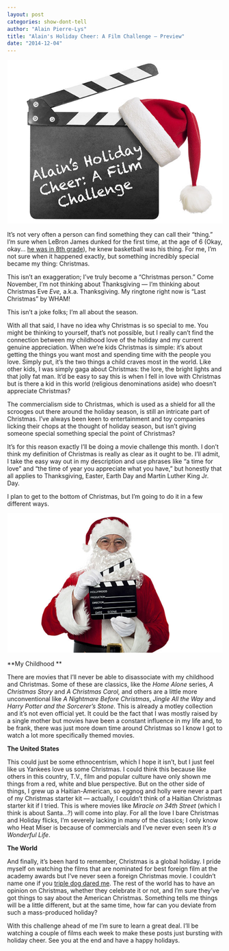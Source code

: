 ```yaml
---
layout: post
categories: show-dont-tell
author: "Alain Pierre-Lys"
title: "Alain's Holiday Cheer: A Film Challenge — Preview"
date: "2014-12-04"
---
```


[![Clapper board with Santa's hat on it isolated on white](/img/AlainsHolidayCheer.jpg)](http://www.thehighscreen.com/wp-content/uploads/2014/12/AlainsHolidayCheer.jpg)

It’s not very often a person can find something they can call their “thing.” I’m sure when LeBron James dunked for the first time, at the age of 6 (Okay, okay... [he was in 8th grade](http://espn.go.com/blog/truehoop/miamiheat/post/_/id/5266/the-first-time-lebron-dunked-a-basketball)), he knew basketball was his thing. For me, I’m not sure when it happened exactly, but something incredibly special became my thing: Christmas.

This isn’t an exaggeration; I’ve truly become a “Christmas person.” Come November, I’m not thinking about Thanksgiving — I’m thinking about Christmas Eve _Eve,_ a.k.a. Thanksgiving. My ringtone right now is “Last Christmas” by WHAM!

This isn’t a joke folks; I’m all about the season.

With all that said, I have no idea why Christmas is so special to me. You might be thinking to yourself, that’s not possible, but I really can’t find the connection between my childhood love of the holiday and my current genuine appreciation. When we’re kids Christmas is simple: it’s about getting the things you want most and spending time with the people you love. Simply put, it’s the two things a child craves most in the world. Like other kids, I was simply gaga about Christmas: the lore, the bright lights and that jolly fat man. It’d be easy to say this is when I fell in love with Christmas but is there a kid in this world (religious denominations aside) who doesn’t appreciate Christmas?

The commercialism side to Christmas, which is used as a shield for all the scrooges out there around the holiday season, is still an intricate part of Christmas. I’ve always been keen to entertainment and toy companies licking their chops at the thought of holiday season, but isn’t giving someone special something special the point of Christmas?

It’s for this reason exactly I’ll be doing a movie challenge this month. I don’t think my definition of Christmas is really as clear as it ought to be. I’ll admit, I take the easy way out in my description and use phrases like “a time for love” and “the time of year you appreciate what you have,” but honestly that all applies to Thanksgiving, Easter, Earth Day and Martin Luther King Jr. Day.

I plan to get to the bottom of Christmas, but I’m going to do it in a few different ways.

[![Cheerful Aged Santa Posing With A Clapperboard](/img/Cheerful-Aged-Santa-Posing.jpg)](http://www.thehighscreen.com/wp-content/uploads/2014/12/Cheerful-Aged-Santa-Posing.jpg)

**My Childhood **

There are movies that I’ll never be able to disassociate with my childhood and Christmas. Some of these are classics, like the _Home Alone_ series, _A Christmas Story_ and _A Christmas Carol,_ and others are a little more unconventional like _A Nightmare Before Christmas_, _Jingle All the Way_ and _Harry Potter and the Sorcerer’s Stone_. This is already a motley collection and it’s not even official yet. It could be the fact that I was mostly raised by a single mother but movies have been a constant influence in my life and, to be frank, there was just more down time around Christmas so I know I got to watch a lot more specifically themed movies.

**The United States**

This could just be some ethnocentrism, which I hope it isn’t, but I just feel like us Yankees love us some Christmas. I could think this because like others in this country, T.V., film and popular culture have only shown me things from a red, white and blue perspective. But on the other side of things, I grew up a Haitian-American, so eggnog and holly were never a part of my Christmas starter kit — actually, I couldn’t think of a Haitian Christmas starter kit if I tried. This is where movies like _Miracle on 34th Street_ (which I think is about Santa…?) will come into play. For all the love I bare Christmas and Holiday flicks, I’m severely lacking in many of the classics; I only know who Heat Miser is because of commercials and I’ve never even seen _It’s a Wonderful Life_.

**The World**

And finally, it’s been hard to remember, Christmas is a global holiday. I pride myself on watching the films that are nominated for best foreign film at the academy awards but I’ve never seen a foreign Christmas movie. I couldn’t name one if you [triple dog dared me](https://www.youtube.com/watch?v=ZLZj3zOUZNs). The rest of the world has to have an opinion on Christmas, whether they celebrate it or not, and I’m sure they’ve got things to say about the American Christmas. Something tells me things will be a little different, but at the same time, how far can you deviate from such a mass-produced holiday?

With this challenge ahead of me I’m sure to learn a great deal. I’ll be watching a couple of films each week to make these posts just bursting with holiday cheer. See you at the end and have a happy holidays.

 